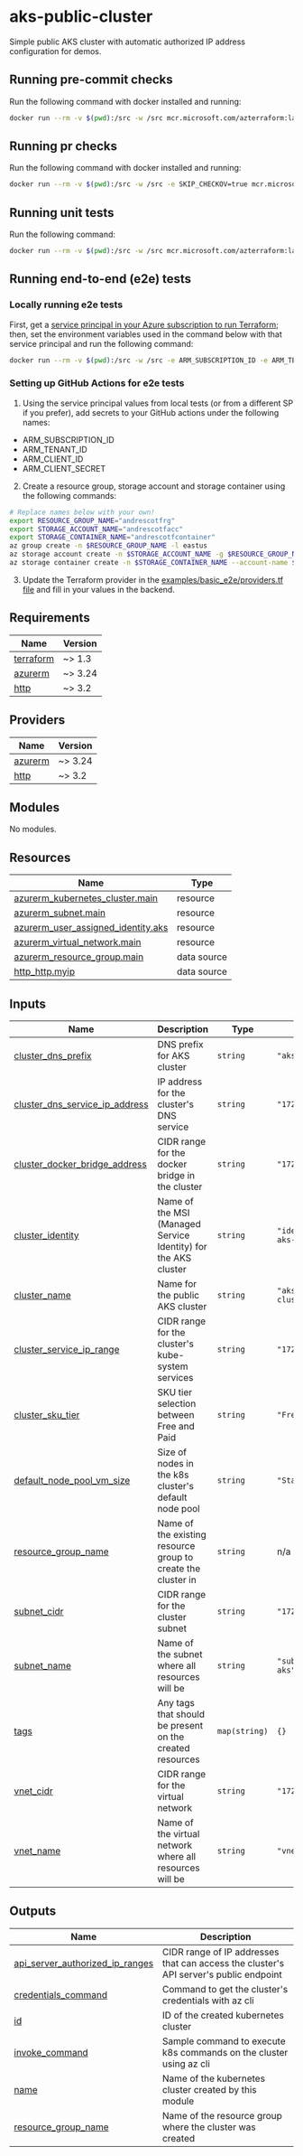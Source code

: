 # aks-public-cluster
Simple public AKS cluster with automatic authorized IP address configuration for demos.

## Running pre-commit checks
Run the following command with docker installed and running:
```sh
docker run --rm -v $(pwd):/src -w /src mcr.microsoft.com/azterraform:latest make pre-commit
```

## Running pr checks
Run the following command with docker installed and running:
```sh
docker run --rm -v $(pwd):/src -w /src -e SKIP_CHECKOV=true mcr.microsoft.com/azterraform:latest make pr-check
```

## Running unit tests
Run the following command:
```sh
docker run --rm -v $(pwd):/src -w /src mcr.microsoft.com/azterraform:latest make unit-test
```

## Running end-to-end (e2e) tests

### Locally running e2e tests
First, get a [service principal in your Azure subscription to run Terraform](https://learn.microsoft.com/en-us/azure/developer/terraform/authenticate-to-azure?tabs=bash#create-a-service-principal); then, set the environment variables used in the command below with that service principal and run the following command:
```sh
docker run --rm -v $(pwd):/src -w /src -e ARM_SUBSCRIPTION_ID -e ARM_TENANT_ID -e ARM_CLIENT_ID -e ARM_CLIENT_SECRET mcr.microsoft.com/azterraform:latest make e2e-test
```

### Setting up GitHub Actions for e2e tests
1. Using the service principal values from local tests (or from a different SP if you prefer), add secrets to your GitHub actions under the following names:
  - ARM_SUBSCRIPTION_ID
  - ARM_TENANT_ID
  - ARM_CLIENT_ID
  - ARM_CLIENT_SECRET
2. Create a resource group, storage account and storage container using the following commands:
  ```sh
  # Replace names below with your own!
  export RESOURCE_GROUP_NAME="andrescotfrg"
  export STORAGE_ACCOUNT_NAME="andrescotfacc"
  export STORAGE_CONTAINER_NAME="andrescotfcontainer"
  az group create -n $RESOURCE_GROUP_NAME -l eastus
  az storage account create -n $STORAGE_ACCOUNT_NAME -g $RESOURCE_GROUP_NAME -l eastus --sku Standard_LRS
  az storage container create -n $STORAGE_CONTAINER_NAME --account-name $STORAGE_ACCOUNT_NAME
  ```
  
3. Update the Terraform provider in the [examples/basic_e2e/providers.tf file](./examples/basic/providers.tf) and fill in your values in the backend.

<!-- BEGIN_TF_DOCS -->
## Requirements

| Name                                                                      | Version |
|---------------------------------------------------------------------------|---------|
| <a name="requirement_terraform"></a> [terraform](#requirement\_terraform) | ~> 1.3  |
| <a name="requirement_azurerm"></a> [azurerm](#requirement\_azurerm)       | ~> 3.24 |
| <a name="requirement_http"></a> [http](#requirement\_http)                | ~> 3.2  |

## Providers

| Name                                                          | Version |
|---------------------------------------------------------------|---------|
| <a name="provider_azurerm"></a> [azurerm](#provider\_azurerm) | ~> 3.24 |
| <a name="provider_http"></a> [http](#provider\_http)          | ~> 3.2  |

## Modules

No modules.

## Resources

| Name                                                                                                                                         | Type        |
|----------------------------------------------------------------------------------------------------------------------------------------------|-------------|
| [azurerm_kubernetes_cluster.main](https://registry.terraform.io/providers/hashicorp/azurerm/latest/docs/resources/kubernetes_cluster)        | resource    |
| [azurerm_subnet.main](https://registry.terraform.io/providers/hashicorp/azurerm/latest/docs/resources/subnet)                                | resource    |
| [azurerm_user_assigned_identity.aks](https://registry.terraform.io/providers/hashicorp/azurerm/latest/docs/resources/user_assigned_identity) | resource    |
| [azurerm_virtual_network.main](https://registry.terraform.io/providers/hashicorp/azurerm/latest/docs/resources/virtual_network)              | resource    |
| [azurerm_resource_group.main](https://registry.terraform.io/providers/hashicorp/azurerm/latest/docs/data-sources/resource_group)             | data source |
| [http_http.myip](https://registry.terraform.io/providers/hashicorp/http/latest/docs/data-sources/http)                                       | data source |

## Inputs

| Name                                                                                                                                 | Description                                                    | Type          | Default                         | Required |
|--------------------------------------------------------------------------------------------------------------------------------------|----------------------------------------------------------------|---------------|---------------------------------|:--------:|
| <a name="input_cluster_dns_prefix"></a> [cluster\_dns\_prefix](#input\_cluster\_dns\_prefix)                                         | DNS prefix for AKS cluster                                     | `string`      | `"akspubliccluster"`            |    no    |
| <a name="input_cluster_dns_service_ip_address"></a> [cluster\_dns\_service\_ip\_address](#input\_cluster\_dns\_service\_ip\_address) | IP address for the cluster's DNS service                       | `string`      | `"172.16.16.254"`               |    no    |
| <a name="input_cluster_docker_bridge_address"></a> [cluster\_docker\_bridge\_address](#input\_cluster\_docker\_bridge\_address)      | CIDR range for the docker bridge in the cluster                | `string`      | `"172.17.0.1/16"`               |    no    |
| <a name="input_cluster_identity"></a> [cluster\_identity](#input\_cluster\_identity)                                                 | Name of the MSI (Managed Service Identity) for the AKS cluster | `string`      | `"identity-public-aks-cluster"` |    no    |
| <a name="input_cluster_name"></a> [cluster\_name](#input\_cluster\_name)                                                             | Name for the public AKS cluster                                | `string`      | `"aks-public-cluster"`          |    no    |
| <a name="input_cluster_service_ip_range"></a> [cluster\_service\_ip\_range](#input\_cluster\_service\_ip\_range)                     | CIDR range for the cluster's kube-system services              | `string`      | `"172.16.16.0/24"`              |    no    |
| <a name="input_cluster_sku_tier"></a> [cluster\_sku\_tier](#input\_cluster\_sku\_tier)                                               | SKU tier selection between Free and Paid                       | `string`      | `"Free"`                        |    no    |
| <a name="input_default_node_pool_vm_size"></a> [default\_node\_pool\_vm\_size](#input\_default\_node\_pool\_vm\_size)                | Size of nodes in the k8s cluster's default node pool           | `string`      | `"Standard_D2s_v3"`             |    no    |
| <a name="input_resource_group_name"></a> [resource\_group\_name](#input\_resource\_group\_name)                                      | Name of the existing resource group to create the cluster in   | `string`      | n/a                             |   yes    |
| <a name="input_subnet_cidr"></a> [subnet\_cidr](#input\_subnet\_cidr)                                                                | CIDR range for the cluster subnet                              | `string`      | `"172.16.0.0/20"`               |    no    |
| <a name="input_subnet_name"></a> [subnet\_name](#input\_subnet\_name)                                                                | Name of the subnet where all resources will be                 | `string`      | `"subnet-public-aks"`           |    no    |
| <a name="input_tags"></a> [tags](#input\_tags)                                                                                       | Any tags that should be present on the created resources       | `map(string)` | `{}`                            |    no    |
| <a name="input_vnet_cidr"></a> [vnet\_cidr](#input\_vnet\_cidr)                                                                      | CIDR range for the virtual network                             | `string`      | `"172.16.0.0/16"`               |    no    |
| <a name="input_vnet_name"></a> [vnet\_name](#input\_vnet\_name)                                                                      | Name of the virtual network where all resources will be        | `string`      | `"vnet-public-aks"`             |    no    |

## Outputs

| Name                                                                                                                                      | Description                                                                           |
|-------------------------------------------------------------------------------------------------------------------------------------------|---------------------------------------------------------------------------------------|
| <a name="output_api_server_authorized_ip_ranges"></a> [api\_server\_authorized\_ip\_ranges](#output\_api\_server\_authorized\_ip\_ranges) | CIDR range of IP addresses that can access the cluster's API server's public endpoint |
| <a name="output_credentials_command"></a> [credentials\_command](#output\_credentials\_command)                                           | Command to get the cluster's credentials with az cli                                  |
| <a name="output_id"></a> [id](#output\_id)                                                                                                | ID of the created kubernetes cluster                                                  |
| <a name="output_invoke_command"></a> [invoke\_command](#output\_invoke\_command)                                                          | Sample command to execute k8s commands on the cluster using az cli                    |
| <a name="output_name"></a> [name](#output\_name)                                                                                          | Name of the kubernetes cluster created by this module                                 |
| <a name="output_resource_group_name"></a> [resource\_group\_name](#output\_resource\_group\_name)                                         | Name of the resource group where the cluster was created                              |
<!-- END_TF_DOCS -->
